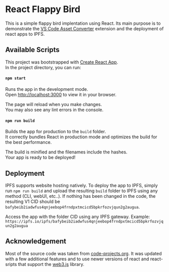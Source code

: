 # React Flappy Bird

This is a simple flappy bird implentation using React. Its main purpose is to demonstrate the [VS Code Asset Converter](https://github.com/rramjuttun/vscode-asset-converter) extension and the deployment of react apps to IPFS. 

## Available Scripts
This project was bootstrapped with [Create React App](https://github.com/facebook/create-react-app).\
In the project directory, you can run:

#### `npm start`

Runs the app in the development mode.\
Open [http://localhost:3000](http://localhost:3000) to view it in your browser.

The page will reload when you make changes.\
You may also see any lint errors in the console.



#### `npm run build`

Builds the app for production to the `build` folder.\
It correctly bundles React in production mode and optimizes the build for the best performance.

The build is minified and the filenames include the hashes.\
Your app is ready to be deployed!

## Deployment

IPFS supports website hosting natively. To deploy the app to IPFS, simply run `npm run build` and upload the resulting `build` folder to IPFS using any method (CLI, webUI, etc..). If nothing has been changed in the code, the resulting V1 CID should be `bafybeib2iadwfus4qnjeebop4frndpxtmcicd5bpkrfozvjqun2g2augua`. 

Access the app with the folder CID using any IPFS gateway. Example: `https://ipfs.io/ipfs/bafybeib2iadwfus4qnjeebop4frndpxtmcicd5bpkrfozvjqun2g2augua`


## Acknowledgement
Most of the source code was taken from [code-projects.org](https://code-projects.org/flappy-bird-game-in-reactjs-with-source-code). It was updated with a few additional features and to use newer versions of react and react-sripts that support the [web3.js](https://web3js.readthedocs.io/en/v1.10.0/) library.
